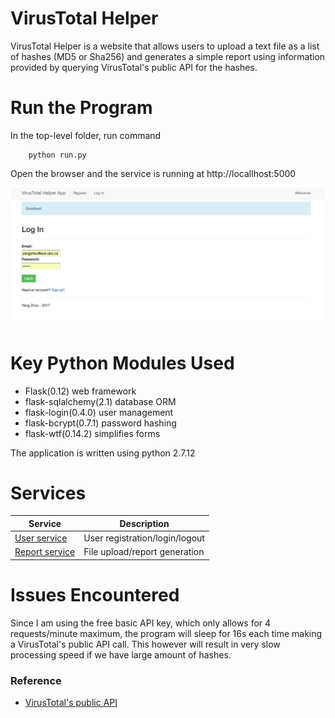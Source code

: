 # VirusTotal Helper
VirusTotal Helper is a website that allows users to upload a text file as a list of hashes (MD5 or Sha256) and generates a simple report using information provided by querying VirusTotal's public API for the hashes.

# Run the Program
In the top-level folder, run command

```shell
	python run.py
```

Open the browser and the service is running at http://locallhost:5000

![Login](login_page.png)

# Key Python Modules Used
- Flask(0.12) web framework
- flask-sqlalchemy(2.1) database ORM
- flask-login(0.4.0) user management
- flask-bcrypt(0.7.1) password hashing
- flask-wtf(0.14.2) simplifies forms

The application is written using python 2.7.12

# Services 
Service                                   | Description
--------------------------------------------- | ------------------------------------------------------
[User service](wiki/Users.md)               |      User registration/login/logout       |
[Report service](wiki/Reports.md)             |        File upload/report generation         |

# Issues Encountered

Since I am using the free basic API key, which only allows for 4 requests/minute maximum, the program will sleep for 16s each time making a VirusTotal's public API call. This however will result in very slow processing speed if we have large amount of hashes. 

### Reference  ###
* [VirusTotal's public API](https://www.virustotal.com/en/documentation/public-api/)